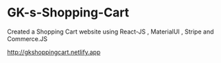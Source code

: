 # GK-s-Shopping-Cart
Created a Shopping Cart website using React-JS , MaterialUI , Stripe and Commerce.JS 

http://gkshoppingcart.netlify.app
